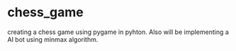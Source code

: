 # chess_game
creating a chess game using pygame in pyhton.
Also will be implementing a AI bot using minmax algorithm.
